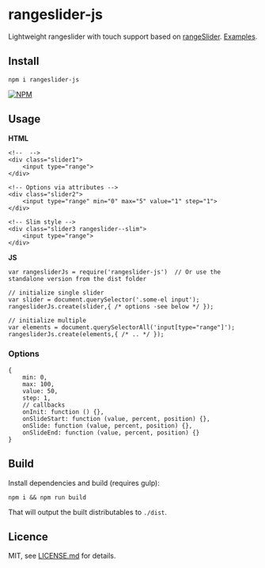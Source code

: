 # rangeslider-js

Lightweight rangeslider with touch support based on [rangeSlider](https://github.com/Stryzhevskyi/rangeSlider). [Examples][1].

[1]: http://stbaer.github.io/rangeslider-js/

## Install

`npm i rangeslider-js`

[![NPM](https://nodei.co/npm/rangeslider-js.png?downloads=true)](https://nodei.co/npm/rangeslider-js/)


## Usage

**HTML**

```
<!--  -->
<div class="slider1">
    <input type="range">
</div>

<!-- Options via attributes -->
<div class="slider2">
    <input type="range" min="0" max="5" value="1" step="1">
</div>

<!-- Slim style -->
<div class="slider3 rangeslider--slim">
    <input type="range">
</div>
```

**JS**

```
var rangesliderJs = require('rangeslider-js')  // Or use the standalone version from the dist folder

// initialize single slider
var slider = document.querySelector('.some-el input');
rangesliderJs.create(slider,{ /* options -see below */ });

// initialize multiple
var elements = document.querySelectorAll('input[type="range"]');
rangesliderJs.create(elements,{ /* .. */ });
```

### Options

```
{
    min: 0,
    max: 100,
    value: 50,
    step: 1,
    // callbacks
    onInit: function () {},
    onSlideStart: function (value, percent, position) {},
    onSlide: function (value, percent, position) {},
    onSlideEnd: function (value, percent, position) {}
}
```

## Build

Install dependencies and build (requires gulp):

```
npm i && npm run build
```

That will output the built distributables to `./dist`.

[node]:       http://nodejs.org/
[gulp]:       http://gulpjs.com/

[10]: https://github.com/stbaer/rangeslider-js/issues
[11]: http://jsfiddle.net
[12]: http://jsbin.com/
[20]: http://nodejs.org

## Licence

MIT, see [LICENSE.md](http://github.com/stbaer/rangeslider-js/blob/master/LICENSE.md) for details.
